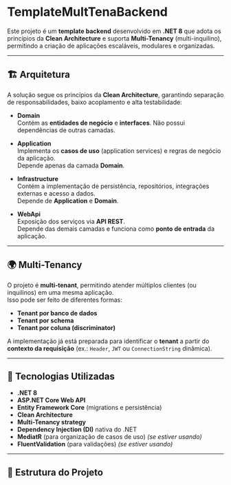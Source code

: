 # TemplateMultTenaBackend

Este projeto é um **template backend** desenvolvido em **.NET 8** que adota os princípios da **Clean Architecture** e suporta **Multi-Tenancy** (multi-inquilino), permitindo a criação de aplicações escaláveis, modulares e organizadas.

---

## 🏗️ Arquitetura

A solução segue os princípios da **Clean Architecture**, garantindo separação de responsabilidades, baixo acoplamento e alta testabilidade:

- **Domain**  
  Contém as **entidades de negócio** e **interfaces**. Não possui dependências de outras camadas.

- **Application**  
  Implementa os **casos de uso** (application services) e regras de negócio da aplicação.  
  Depende apenas da camada **Domain**.

- **Infrastructure**  
  Contém a implementação de persistência, repositórios, integrações externas e acesso a dados.  
  Depende de **Application** e **Domain**.

- **WebApi**  
  Exposição dos serviços via **API REST**.  
  Depende das demais camadas e funciona como **ponto de entrada** da aplicação.

---

## 🌍 Multi-Tenancy

O projeto é **multi-tenant**, permitindo atender múltiplos clientes (ou inquilinos) em uma mesma aplicação.  
Isso pode ser feito de diferentes formas:
- **Tenant por banco de dados**  
- **Tenant por schema**  
- **Tenant por coluna (discriminator)**  

A implementação já está preparada para identificar o **tenant** a partir do **contexto da requisição** (ex.: `Header`, `JWT` ou `ConnectionString` dinâmica).

---

## 🚀 Tecnologias Utilizadas

- **.NET 8**  
- **ASP.NET Core Web API**  
- **Entity Framework Core** (migrations e persistência)  
- **Clean Architecture**  
- **Multi-Tenancy strategy**  
- **Dependency Injection (DI)** nativa do .NET  
- **MediatR** (para organização de casos de uso) *(se estiver usando)*  
- **FluentValidation** (para validações) *(se estiver usando)*  

---

## 📂 Estrutura do Projeto

